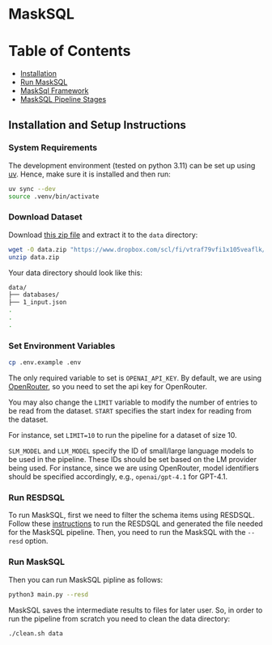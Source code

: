 # MaskSQL

# Table of Contents

- [Installation](#installation-and-setup-instruction)
- [Run MaskSQL](#run-masksql)
- [MaskSql Framework](Framework.md)
- [MaskSQL Pipeline Stages](Stages.md)

## Installation and Setup Instructions

### System Requirements

The development environment (tested on python 3.11) can be set up using
[uv](https://github.com/astral-sh/uv?tab=readme-ov-file#installation). Hence, make sure it is
installed and then run:

```sh
uv sync --dev
source .venv/bin/activate
```

### Download Dataset

Download [this zip file](https://www.dropbox.com/scl/fi/vtraf79vfi1x105veaflk/data.zip?rlkey=7yq6d46aer6h45pdihrc9rht1&st=zdac3rqx&dl=0")
and extract it to the `data` directory:

```sh
wget -O data.zip "https://www.dropbox.com/scl/fi/vtraf79vfi1x105veaflk/data.zip?rlkey=7yq6d46aer6h45pdihrc9rht1&st=zdac3rqx&dl=0"
unzip data.zip
```

Your data directory should look like this:

```sh
data/
├── databases/
├── 1_input.json
.
.
.
```

### Set Environment Variables

```sh
cp .env.example .env
```

The only required variable to set is `OPENAI_API_KEY`.
By default, we are using [OpenRouter](https://openrouter.ai/), so you need to set the api key
for OpenRouter.

You may also change the `LIMIT` variable to modify the number of entries to be read from the dataset.
`START` specifies the start index for reading from the dataset.

For instance, set `LIMIT=10` to run the pipeline for a dataset of size 10.

`SLM_MODEL` and `LLM_MODEL` specify the ID of small/large language models to be used in the pipeline.
These IDs should be set based on the LM provider being used.
For instance, since we are using OpenRouter, model identifiers should be specified accordingly, e.g.,
`openai/gpt-4.1` for GPT-4.1.

### Run RESDSQL
To run MaskSQL, first we need to filter the schema items
using RESDSQL.
Follow these [instructions](./Resd.md) to run the RESDSQL
and generated the file needed for the MaskSQL pipeline.
Then, you need to run the MaskSQL with the `--resd` option.

### Run MaskSQL

Then you can run MaskSQL pipline as follows:
```sh
python3 main.py --resd
```

MaskSQL saves the intermediate results to files for later user.
So, in order to run the pipeline from scratch you need to clean the data directory:
```sh
./clean.sh data
```
